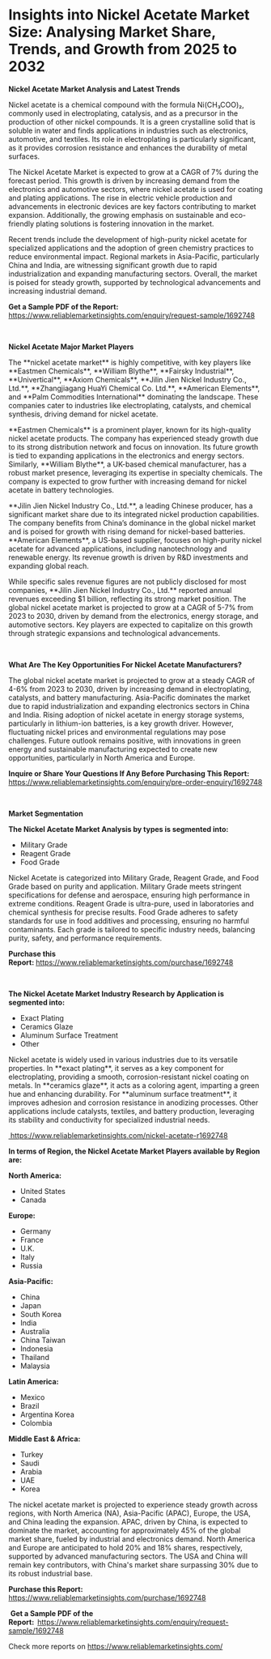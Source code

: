 <p><h1>Insights into Nickel Acetate Market Size: Analysing Market Share, Trends, and Growth from 2025 to 2032</h1></p><p><strong>Nickel Acetate Market Analysis and Latest Trends</strong></p>
<p><p>Nickel acetate is a chemical compound with the formula Ni(CH₃COO)₂, commonly used in electroplating, catalysis, and as a precursor in the production of other nickel compounds. It is a green crystalline solid that is soluble in water and finds applications in industries such as electronics, automotive, and textiles. Its role in electroplating is particularly significant, as it provides corrosion resistance and enhances the durability of metal surfaces.</p><p>The Nickel Acetate Market is expected to grow at a CAGR of 7% during the forecast period. This growth is driven by increasing demand from the electronics and automotive sectors, where nickel acetate is used for coating and plating applications. The rise in electric vehicle production and advancements in electronic devices are key factors contributing to market expansion. Additionally, the growing emphasis on sustainable and eco-friendly plating solutions is fostering innovation in the market.</p><p>Recent trends include the development of high-purity nickel acetate for specialized applications and the adoption of green chemistry practices to reduce environmental impact. Regional markets in Asia-Pacific, particularly China and India, are witnessing significant growth due to rapid industrialization and expanding manufacturing sectors. Overall, the market is poised for steady growth, supported by technological advancements and increasing industrial demand.</p></p>
<p><strong>Get a Sample PDF of the Report:&nbsp;</strong> <a href="https://www.reliablemarketinsights.com/enquiry/request-sample/1692748?utm_campaign=1512&utm_medium=2&utm_source=Github&utm_content=ia&utm_term=26012025&utm_id=nickel-acetate">https://www.reliablemarketinsights.com/enquiry/request-sample/1692748</a></p>
<p>&nbsp;</p>
<p><strong>Nickel Acetate Major Market Players</strong></p>
<p><p>The **nickel acetate market** is highly competitive, with key players like **Eastmen Chemicals**, **William Blythe**, **Fairsky Industrial**, **Univertical**, **Axiom Chemicals**, **Jilin Jien Nickel Industry Co., Ltd.**, **Zhangjiagang HuaYi Chemical Co. Ltd.**, **American Elements**, and **Palm Commodities International** dominating the landscape. These companies cater to industries like electroplating, catalysts, and chemical synthesis, driving demand for nickel acetate.</p><p>**Eastmen Chemicals** is a prominent player, known for its high-quality nickel acetate products. The company has experienced steady growth due to its strong distribution network and focus on innovation. Its future growth is tied to expanding applications in the electronics and energy sectors. Similarly, **William Blythe**, a UK-based chemical manufacturer, has a robust market presence, leveraging its expertise in specialty chemicals. The company is expected to grow further with increasing demand for nickel acetate in battery technologies.</p><p>**Jilin Jien Nickel Industry Co., Ltd.**, a leading Chinese producer, has a significant market share due to its integrated nickel production capabilities. The company benefits from China’s dominance in the global nickel market and is poised for growth with rising demand for nickel-based batteries. **American Elements**, a US-based supplier, focuses on high-purity nickel acetate for advanced applications, including nanotechnology and renewable energy. Its revenue growth is driven by R&D investments and expanding global reach.</p><p>While specific sales revenue figures are not publicly disclosed for most companies, **Jilin Jien Nickel Industry Co., Ltd.** reported annual revenues exceeding $1 billion, reflecting its strong market position. The global nickel acetate market is projected to grow at a CAGR of 5-7% from 2023 to 2030, driven by demand from the electronics, energy storage, and automotive sectors. Key players are expected to capitalize on this growth through strategic expansions and technological advancements.</p></p>
<p>&nbsp;</p>
<p><strong>What Are The Key Opportunities For Nickel Acetate Manufacturers?</strong></p>
<p><p>The global nickel acetate market is projected to grow at a steady CAGR of 4-6% from 2023 to 2030, driven by increasing demand in electroplating, catalysts, and battery manufacturing. Asia-Pacific dominates the market due to rapid industrialization and expanding electronics sectors in China and India. Rising adoption of nickel acetate in energy storage systems, particularly in lithium-ion batteries, is a key growth driver. However, fluctuating nickel prices and environmental regulations may pose challenges. Future outlook remains positive, with innovations in green energy and sustainable manufacturing expected to create new opportunities, particularly in North America and Europe.</p></p>
<p><strong>Inquire or Share Your Questions If Any Before Purchasing This Report:</strong> <a href="https://www.reliablemarketinsights.com/enquiry/pre-order-enquiry/1692748?utm_campaign=1512&utm_medium=2&utm_source=Github&utm_content=ia&utm_term=26012025&utm_id=nickel-acetate">https://www.reliablemarketinsights.com/enquiry/pre-order-enquiry/1692748</a></p>
<p>&nbsp;</p>
<p><strong>Market Segmentation</strong></p>
<p><strong>The Nickel Acetate Market Analysis by types is segmented into:</strong></p>
<p><ul><li>Military Grade</li><li>Reagent Grade</li><li>Food Grade</li></ul></p>
<p><p>Nickel Acetate is categorized into Military Grade, Reagent Grade, and Food Grade based on purity and application. Military Grade meets stringent specifications for defense and aerospace, ensuring high performance in extreme conditions. Reagent Grade is ultra-pure, used in laboratories and chemical synthesis for precise results. Food Grade adheres to safety standards for use in food additives and processing, ensuring no harmful contaminants. Each grade is tailored to specific industry needs, balancing purity, safety, and performance requirements.</p></p>
<p><strong>Purchase this Report:&nbsp;</strong><a href="https://www.reliablemarketinsights.com/purchase/1692748?utm_campaign=1512&utm_medium=2&utm_source=Github&utm_content=ia&utm_term=26012025&utm_id=nickel-acetate">https://www.reliablemarketinsights.com/purchase/1692748</a></p>
<p>&nbsp;</p>
<p><strong>The Nickel Acetate Market Industry Research by Application is segmented into:</strong></p>
<p><ul><li>Exact Plating</li><li>Ceramics Glaze</li><li>Aluminum Surface Treatment</li><li>Other</li></ul></p>
<p><p>Nickel acetate is widely used in various industries due to its versatile properties. In **exact plating**, it serves as a key component for electroplating, providing a smooth, corrosion-resistant nickel coating on metals. In **ceramics glaze**, it acts as a coloring agent, imparting a green hue and enhancing durability. For **aluminum surface treatment**, it improves adhesion and corrosion resistance in anodizing processes. Other applications include catalysts, textiles, and battery production, leveraging its stability and conductivity for specialized industrial needs.</p></p>
<p><a href="https://www.reliablemarketinsights.com/nickel-acetate-r1692748?utm_campaign=1512&utm_medium=2&utm_source=Github&utm_content=ia&utm_term=26012025&utm_id=nickel-acetate">&nbsp;https://www.reliablemarketinsights.com/nickel-acetate-r1692748</a></p>
<p><strong>In terms of Region, the Nickel Acetate Market Players available by Region are:</strong></p>
<p>
    <p> <strong> North America: </strong>
        <ul>
            <li>United States</li>
            <li>Canada</li>
        </ul>
        </p> 
    <p> <strong> Europe: </strong>
        <ul>
            <li>Germany</li>
            <li>France</li>
            <li>U.K.</li>
            <li>Italy</li>
            <li>Russia</li>
        </ul>
        </p> 
    <p> <strong> Asia-Pacific: </strong>
        <ul>
            <li>China</li>
            <li>Japan</li>
            <li>South Korea</li>
            <li>India</li>
            <li>Australia</li>
            <li>China Taiwan</li>
            <li>Indonesia</li>
            <li>Thailand</li>
            <li>Malaysia</li>
        </ul>
        </p> 
    <p> <strong> Latin America: </strong>
        <ul>
            <li>Mexico</li>
            <li>Brazil</li>
            <li>Argentina Korea</li>
            <li>Colombia</li>
        </ul>
        </p> 
    <p> <strong> Middle East & Africa: </strong>
        <ul>
            <li>Turkey</li>
            <li>Saudi</li>
            <li>Arabia</li>
            <li>UAE</li>
            <li>Korea</li>
        </ul>
    </p>
    </p>
<p><p>The nickel acetate market is projected to experience steady growth across regions, with North America (NA), Asia-Pacific (APAC), Europe, the USA, and China leading the expansion. APAC, driven by China, is expected to dominate the market, accounting for approximately 45% of the global market share, fueled by industrial and electronics demand. North America and Europe are anticipated to hold 20% and 18% shares, respectively, supported by advanced manufacturing sectors. The USA and China will remain key contributors, with China's market share surpassing 30% due to its robust industrial base.</p></p>
<p><strong>Purchase this Report: </strong><a href="https://www.reliablemarketinsights.com/purchase/1692748?utm_campaign=1512&utm_medium=2&utm_source=Github&utm_content=ia&utm_term=26012025&utm_id=nickel-acetate">https://www.reliablemarketinsights.com/purchase/1692748</a></p>
<p>&nbsp;<strong>Get a Sample PDF of the Report:&nbsp;&nbsp;</strong><a href="https://www.reliablemarketinsights.com/enquiry/request-sample/1692748?utm_campaign=1512&utm_medium=2&utm_source=Github&utm_content=ia&utm_term=26012025&utm_id=nickel-acetate">https://www.reliablemarketinsights.com/enquiry/request-sample/1692748</a></p>
<p><strong></strong></p>
<p>Check more reports on <a href="https://www.reliablemarketinsights.com/?utm_campaign=1512&utm_medium=2&utm_source=Github&utm_content=ia&utm_term=26012025&utm_id=nickel-acetate">https://www.reliablemarketinsights.com/</a></p>
